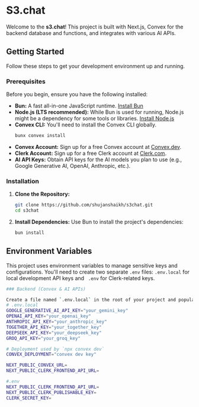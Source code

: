 # S3.chat

Welcome to the **s3.chat**! This project is built with Next.js, Convex for the backend database and functions, and integrates with various AI APIs.

## Getting Started

Follow these steps to get your development environment up and running.

### Prerequisites

Before you begin, ensure you have the following installed:

*   **Bun:** A fast all-in-one JavaScript runtime. [Install Bun](https://bun.sh/docs/installation)
*   **Node.js (LTS recommended):** While Bun is used for running, Node.js might be a dependency for some tools or libraries. [Install Node.js](https://nodejs.org/en/download/)
*   **Convex CLI:** You'll need to install the Convex CLI globally.
    ```bash
    bunx convex install
    ```
*   **Convex Account:** Sign up for a free Convex account at [Convex.dev](https://www.convex.dev/).
*   **Clerk Account:** Sign up for a free Clerk account at [Clerk.com](https://clerk.com/).
*   **AI API Keys:** Obtain API keys for the AI models you plan to use (e.g., Google Generative AI, OpenAI, Anthropic, etc.).

### Installation

1.  **Clone the Repository:**

    ```bash
    git clone https://github.com/shujanshaikh/s3chat.git
    cd s3chat
    ```

2.  **Install Dependencies:**
    Use Bun to install the project's dependencies:

    ```bash
    bun install
    ```

## Environment Variables

This project uses environment variables to manage sensitive keys and configurations. You'll need to create two separate `.env` files: `.env.local` for local development API keys and ` .env` for Clerk-related keys.

 ```bash
### Backend (Convex & AI APIs)

Create a file named `.env.local` in the root of your project and populate it with your API keys and Convex deployment URL.
# .env.local
GOOGLE_GENERATIVE_AI_API_KEY="your_gemini_key"
OPENAI_API_KEY="your_openai_key"
ANTHROPIC_API_KEY="your_anthropic_key"
TOGETHER_API_KEY="your_together_key"
DEEPSEEK_API_KEY="your_deepseek_key"
GROQ_API_KEY="your_groq_key"

# Deployment used by `npx convex dev`
CONVEX_DEPLOYMENT="convex dev key"

NEXT_PUBLIC_CONVEX_URL=
NEXT_PUBLIC_CLERK_FRONTEND_API_URL=

#.env
NEXT_PUBLIC_CLERK_FRONTEND_API_URL=
NEXT_PUBLIC_CLERK_PUBLISHABLE_KEY=
CLERK_SECRET_KEY=

